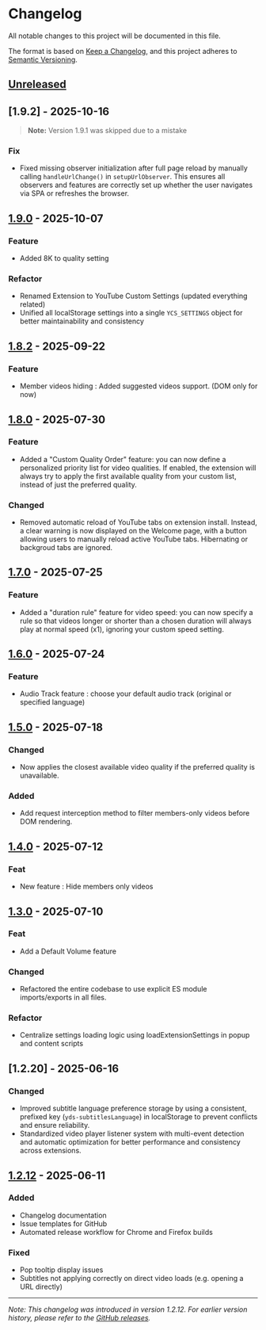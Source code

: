 # Changelog

All notable changes to this project will be documented in this file.

The format is based on [Keep a Changelog](https://keepachangelog.com/en/1.0.0/),
and this project adheres to [Semantic Versioning](https://semver.org/spec/v2.0.0.html).

## [Unreleased]

## [1.9.2] - 2025-10-16 
> **Note:** Version 1.9.1 was skipped due to a mistake

### Fix
- Fixed missing observer initialization after full page reload by manually calling `handleUrlChange()` in `setupUrlObserver`. This ensures all observers and features are correctly set up whether the user navigates via SPA or refreshes the browser.

## [1.9.0] - 2025-10-07

### Feature
- Added 8K to quality setting

### Refactor
- Renamed Extension to YouTube Custom Settings (updated everything related)
- Unified all localStorage settings into a single `YCS_SETTINGS` object for better maintainability and consistency

## [1.8.2] - 2025-09-22

### Feature
- Member videos hiding : Added suggested videos support. (DOM only for now)


## [1.8.0] - 2025-07-30

### Feature
- Added a "Custom Quality Order" feature: you can now define a personalized priority list for video qualities. If enabled, the extension will always try to apply the first available quality from your custom list, instead of just the preferred quality.

### Changed
- Removed automatic reload of YouTube tabs on extension install. Instead, a clear warning is now displayed on the Welcome page, with a button allowing users to manually reload active YouTube tabs. Hibernating or backgroud tabs are ignored.


## [1.7.0] - 2025-07-25

### Feature
- Added a "duration rule" feature for video speed: you can now specify a rule so that videos longer or shorter than a chosen duration will always play at normal speed (x1), ignoring your custom speed setting.


## [1.6.0] - 2025-07-24

### Feature
- Audio Track feature : choose your default audio track (original or specified language)

## [1.5.0] - 2025-07-18

### Changed
- Now applies the closest available video quality if the preferred quality is unavailable.

### Added
- Add request interception method to filter members-only videos before DOM rendering.

## [1.4.0] - 2025-07-12

### Feat
- New feature : Hide members only videos

## [1.3.0] - 2025-07-10

### Feat
- Add a Default Volume feature

### Changed
- Refactored the entire codebase to use explicit ES module imports/exports in all files.

### Refactor
- Centralize settings loading logic using loadExtensionSettings in popup and content scripts

## [1.2.20] - 2025-06-16

### Changed
- Improved subtitle language preference storage by using a consistent, prefixed key (`yds-subtitlesLanguage`) in localStorage to prevent conflicts and ensure reliability.
- Standardized video player listener system with multi-event detection and automatic optimization for better performance and consistency across extensions.

## [1.2.12] - 2025-06-11

### Added
- Changelog documentation
- Issue templates for GitHub
- Automated release workflow for Chrome and Firefox builds

### Fixed
- Pop tooltip display issues
- Subtitles not applying correctly on direct video loads (e.g. opening a URL directly)

---

*Note: This changelog was introduced in version 1.2.12. For earlier version history, please refer to the [GitHub releases](https://github.com/YouG-o/YouTube_Custom_Settings/releases).*

[Unreleased]: https://github.com/YouG-o/YouTube_Custom_Settings/compare/v1.9.2...HEAD
[1.9.0]: https://github.com/YouG-o/YouTube_Custom_Settings/compare/v1.9.0...v1.9.2
[1.9.0]: https://github.com/YouG-o/YouTube_Custom_Settings/compare/v1.8.2...v1.9.0
[1.8.2]: https://github.com/YouG-o/YouTube_Custom_Settings/compare/v1.8.0...v1.8.2
[1.8.0]: https://github.com/YouG-o/YouTube_Custom_Settings/compare/v1.7.0...v1.8.0
[1.7.0]: https://github.com/YouG-o/YouTube_Custom_Settings/compare/v1.6.0...v1.7.0
[1.6.0]: https://github.com/YouG-o/YouTube_Custom_Settings/compare/v1.5.0...v1.6.0
[1.5.0]: https://github.com/YouG-o/YouTube_Custom_Settings/compare/v1.4.0...v1.5.0
[1.4.0]: https://github.com/YouG-o/YouTube_Custom_Settings/compare/v1.3.0...v1.4.0
[1.3.0]: https://github.com/YouG-o/YouTube_Custom_Settings/compare/v1.2.12...v1.3.0
[1.2.2]: https://github.com/YouG-o/YouTube_Custom_Settings/compare/v1.2.12...v1.2.2
[1.2.12]: https://github.com/YouG-o/YouTube_Custom_Settings/compare/v1.2.0...v1.2.12